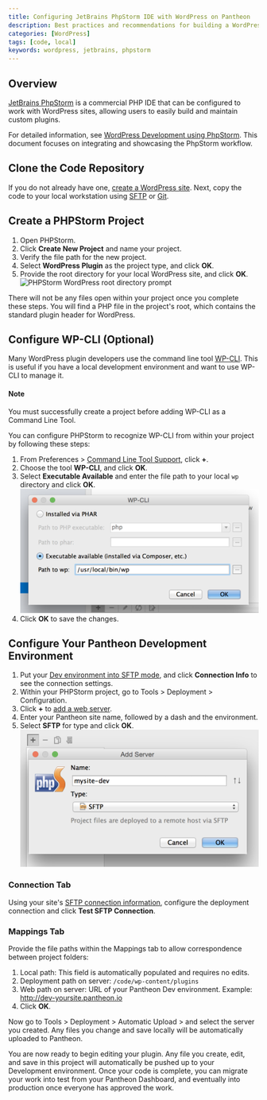 ```yaml
---
title: Configuring JetBrains PhpStorm IDE with WordPress on Pantheon
description: Best practices and recommendations for building a WordPress site using JetBrains PhpStorm.
categories: [WordPress]
tags: [code, local]
keywords: wordpress, jetbrains, phpstorm
---
```

## Overview

[JetBrains PhpStorm](http://www.jetbrains.com/phpstorm/) is a commercial PHP IDE that can be configured to work with WordPress sites, allowing users to easily build and maintain custom plugins.

For detailed information, see [WordPress Development using PhpStorm](https://confluence.jetbrains.com/display/PhpStorm/WordPress+Development+using+PhpStorm). This document focuses on integrating and showcasing the PhpStorm workflow.

## Clone the Code Repository
If you do not already have one, [create a WordPress site](/docs/launch-wordpress/). Next, copy the code to your local workstation using [SFTP](/docs/sftp#sftp-connection-information) or [Git](/docs/git/#clone-your-site-codebase).

## Create a PHPStorm Project

1. Open PHPStorm.
1. Click **Create New Project** and name your project.
1. Verify the file path for the new project.
1. Select **WordPress Plugin** as the project type, and click **OK**.
1. Provide the root directory for your local WordPress site, and click **OK**.  
![PHPStorm WordPress root directory prompt](/docs/assets/images/phpstorm-root-dir.png)

There will not be any files open within your project once you complete these steps. You will find a PHP file in the project's root, which contains the standard plugin header for WordPress.

## Configure WP-CLI (Optional)
Many WordPress plugin developers use the command line tool [WP-CLI](http://wp-cli.org/). This is useful if you have a local development environment and want to use WP-CLI to manage it.

<div class="alert alert-info" role="alert">
<h4>Note</h4>
You must successfully create a project before adding WP-CLI as a Command Line Tool.</div>

You can configure PHPStorm to recognize WP-CLI from within your project by following these steps:

1. From Preferences > [Command Line Tool Support](http://www.jetbrains.com/phpstorm/webhelp/command-line-tool-support.html), click **+**.
1. Choose the tool **WP-CLI**, and click **OK**.
1. Select **Executable Available** and enter the file path to your local `wp` directory and click **OK**.  
 ![Configuring wp-cli path for PHPStorm](/source/docs/assets/images/path-to-wp-phpstorm.png)
1. Click **OK** to save the changes.


## Configure Your Pantheon Development Environment
1. Put your [Dev environment into SFTP mode](/docs/sftp#sftp-mode), and click **Connection Info** to see the connection settings.
2. Within your PHPStorm project, go to Tools > Deployment > Configuration.
3. Click **+** to [add a web server](http://www.jetbrains.com/phpstorm/webhelp/add-server-dialog.html).
4. Enter your Pantheon site name, followed by a dash and the environment.
5. Select **SFTP** for type and click **OK**.
 ![Add web server PHPStorm](/source/docs/assets/images/add-web-server-phpstorm.png)
### Connection Tab

Using your site's [SFTP connection information](/docs/sftp#sftp-connection-information), configure the deployment connection and click **Test SFTP Connection**.

### Mappings Tab
Provide the file paths within the Mappings tab to allow correspondence between project folders:

1. Local path: This field is automatically populated and requires no edits.
2. Deployment path on server: `/code/wp-content/plugins`
3. Web path on server: URL of your Pantheon Dev environment. Example: http://dev-yoursite.pantheon.io
4. Click **OK**.

Now go to Tools > Deployment > Automatic Upload > and select the server you created. Any files you change and save locally will be automatically uploaded to Pantheon.

You are now ready to begin editing your plugin. Any file you create, edit, and save in this project will automatically be pushed up to your Development environment. Once your code is complete, you can migrate your work into test from your Pantheon Dashboard, and eventually into production once everyone has approved the work.
